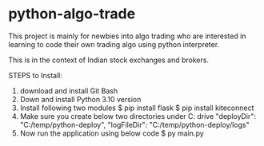 # python-algo-trade

This project is mainly for newbies into algo trading who are interested in learning to code their own trading algo using python interpreter.

This is in the context of Indian stock exchanges and brokers.


STEPS to Install:
1. download and install Git Bash
2. Down and install Python 3.10 version
3. Install following two modules
	$ pip install flask
	$ pip install kiteconnect
4. Make sure you create below two directories under C: drive
		"deployDir": "C:/temp/python-deploy",
		"logFileDir": "C:/temp/python-deploy/logs"
5. Now run the application using below code	
	$ py main.py